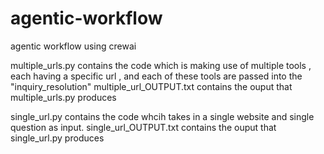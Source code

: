# agentic-workflow
agentic workflow using crewai


multiple_urls.py contains the code which is making use of multiple tools , each having a specific url , and each of these tools are passed into the "inquiry_resolution"
multiple_url_OUTPUT.txt contains the ouput that multiple_urls.py produces

single_url.py contains the code whcih takes in a single website and single question as input.
single_url_OUTPUT.txt contains the ouput that single_url.py produces
